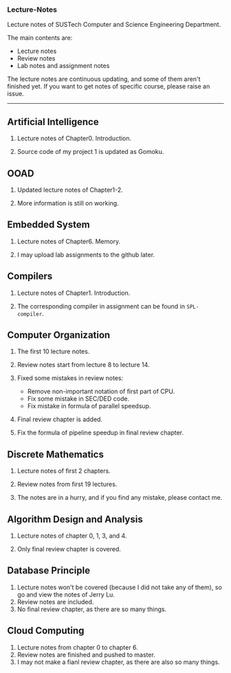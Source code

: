 ### Lecture-Notes

Lecture notes of SUSTech Computer and Science Engineering Department.

The main contents are:


* Lecture notes
* Review notes
* Lab notes and assignment notes


The lecture notes are continuous updating, and some of them aren't finished yet. If you want to get notes of specific course, please raise an issue.

----

## Artificial Intelligence

1. Lecture notes of Chapter0. Introduction.

2. Source code of my project 1 is updated as Gomoku.

## OOAD

1. Updated lecture notes of Chapter1-2.

2. More information is still on working.

## Embedded System

1. Lecture notes of Chapter6. Memory.

2. I may upload lab assignments to the github later.

## Compilers

1. Lecture notes of Chapter1. Introduction.

2. The corresponding compiler in assignment can be found in `SPL-compiler`.

## Computer Organization

1. The first 10 lecture notes.

2. Review notes start from lecture 8 to lecture 14.

3. Fixed some mistakes in review notes:
	- Remove non-important notation of first part of CPU.
	- Fix some mistake in SEC/DED code.
	- Fix mistake in formula of parallel speedsup.

4. Final review chapter is added.

5. Fix the formula of pipeline speedup in final review chapter.

## Discrete Mathematics

1. Lecture notes of first 2 chapters.

2. Review notes from first 19 lectures.

3. The notes are in a hurry, and if you find any mistake, please contact me.

## Algorithm Design and Analysis

1. Lecture notes of chapter 0, 1, 3, and 4.

2. Only final review chapter is covered.

## Database Principle
1. Lecture notes won't be covered (because I did not take any of them), so go and view the notes of Jerry Lu.
2. Review notes are included.
3. No final review chapter, as there are so many things.

## Cloud Computing
1. Lecture notes from chapter 0 to chapter 6.
2. Review notes are finished and pushed to master.
3. I may not make a fianl review chapter, as there are also so many things.
